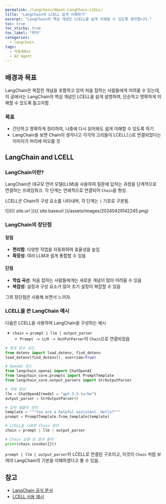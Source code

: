 ```yaml
---
permalink: /langchain/About-LangChain-LCELL/
title: "LangChain의 LCELL 쉽게 이해하기"
excerpt: "LangChain의 핵심 개념인 LCELL을 쉽게 이해할 수 있도록 정리합니다."
toc: true
toc_sticky: true
toc_label: "목차"
categories:
  - langchain
tags:
  - 자동화Bot
  - AI Agent
---
```


## 배경과 목표

LangChain은 복잡한 개념을 포함하고 있어 처음 접하는 사람들에게 어려울 수 있는데, 이 글에서는 LangChain의 핵심 개념인 LCELL을 쉽게 설명하여, 단순하고 명확하게 이해할 수 있도록 돕고자함.

### 목표

- 간단하고 명확하게 정리하여, 나중에 다시 읽어봐도 쉽게 이해할 수 있도록 하기
- LangChain을 보면 Chain이 생각나고 각각의 고리들이 LCELL(`|`)로 연결되었다는 이미지가 머리에 떠오를 것

## LangChain and LCELL

### LangChain이란?

 LangChain은 대규모 언어 모델(LLM)을 사용하여 질문에 답하는 과정을 단계적으로 연결하는 프레임워크. 각 단계는 연쇄적으로 연결되어 `Chain`을 형성.

LCELL은 Chain의 구성 요소를 나타내며, 각 단계는 `|` 기호로 구분됨.

![]({{ site.url }}{{ site.baseurl }}/assets/images/20240429142245.png)

### LangChain의 장단점

#### 장점

- **편리함**: 다양한 작업을 자동화하여 효율성을 높임
- **확장성**: 여러 LLM과 쉽게 통합할 수 있음

#### 단점

- **학습 곡선**: 처음 접하는 사람들에게는 새로운 개념이 많아 어려울 수 있음
- **복잡성**: 설정과 구성 요소가 많아 초기 설정이 복잡할 수 있음

그외 장단점은 사용해 보면서 느끼자.

### LCELL을 쓴 LangChain 예시

다음은 LCELL을 사용하여 LangChain을 구성하는 예시 

- `chain = prompt | llm | output_parser`
  - `Prompt -> LLM -> OutPutParser`이 `Chain`으로 연결되었음

```python
# 환경 변수 로드
from dotenv import load_dotenv, find_dotenv
load_dotenv(find_dotenv(), override=True)

# OpenAI 로드
from langchain_openai import ChatOpenAI
from langchain_core.prompts import PromptTemplate
from langchain_core.output_parsers import StrOutputParser

# 객체 생성
llm = ChatOpenAI(model = "gpt-3.5-turbo")
output_parser = StrOutputParser()

# 입력 템플릿 정의
template = """You are a helpful assistant. Hello?"""
prompt = PromptTemplate.from_template(template)

# LCELL을 사용한 Chain 정의
chain = prompt | llm | output_parser

# Chain 실행 및 결과 출력
print(chain.invoke({}))

```

`prompt | llm | output_parser`이 LCELL로 연결된 구조이고, 이것이 `Chain` 처럼 보여야 LangChain의 기본을 이해하였다고 볼 수 있음.

## 참고

- [LangChain 공식 문서](https://langchain.com/docs)
- [LCELL 사용 예시](https://langchain.com/examples)